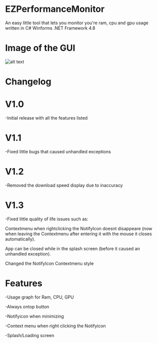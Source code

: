 # EZPerformanceMonitor
An easy little tool that lets you monitor you're ram, cpu and gpu usage written in C# Winforms .NET Framework 4.8

# Image of the GUI
![alt text](https://i.ibb.co/4JMXCvs/Screenshot-2022-06-02-185821.png)

# Changelog

# V1.0
-Initial release with all the features listed

# V1.1
-Fixed little bugs that caused unhandled exceptions

# V1.2
-Removed the download speed display due to inaccuracy 

# V1.3
-Fixed little quality of life issues such as:

Contextmenu when rightclicking the NotifyIcon doesnt disappeare (now when leaving the Contextmenu after entering it with the mouse it closes automatically).

App can be closed while in the splash screen (before it caused an unhandled exception).

Changed the NotifyIcon Contextmenu style


# Features
-Usage graph for Ram, CPU, GPU

-Always ontop button

-Notifyicon when minimizing

-Context menu when right clicking the Notifyicon

-Splash/Loading screen
